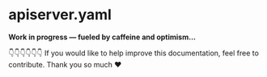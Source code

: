 # apiserver.yaml

**Work in progress — fueled by caffeine and optimism...**

👇👇👇👇👇👇 If you would like to help improve this documentation, feel free to contribute. Thank you so much ❤️

